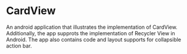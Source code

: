 # CardView
An android application that illustrates the implementation of CardView. 
Additionally, the app supprots the implementation of Recycler View in Android.
The app also contains code and layout supports for collapsible action bar.
